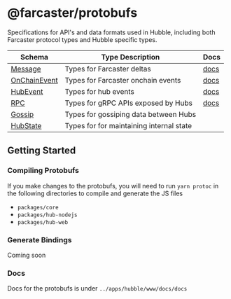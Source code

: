 # @farcaster/protobufs

Specifications for API's and data formats used in Hubble, including both Farcaster protocol types and Hubble specific types.

| Schema                                      | Type Description                         | Docs                    |
|---------------------------------------------|------------------------------------------| ----------------------- |
| [Message](schemas/message.proto)            | Types for Farcaster deltas               | [docs](docs/message.md) |
| [OnChainEvent](schemas/onchain_event.proto) | Types for Farcaster onchain events       | [docs](docs/message.md) |
| [HubEvent](schemas/hub_event.proto)         | Types for hub events              | [docs](docs/message.md) |
| [RPC](schemas/rpc.proto)                    | Types for gRPC APIs exposed by Hubs      | [docs](docs/rpc.md)     |
| [Gossip](schemas/gossip.proto)              | Types for gossiping data between Hubs    |                         |
| [HubState](schemas/hub_state.proto)         | Types for for maintaining internal state |                         |

## Getting Started

### Compiling Protobufs
If you make changes to the protobufs, you will need to run `yarn protoc` in the following directories to compile and generate the JS files
- `packages/core`
- `packages/hub-nodejs`
- `packages/hub-web`

### Generate Bindings

Coming soon

### Docs

Docs for the protobufs is under `../apps/hubble/www/docs/docs`
